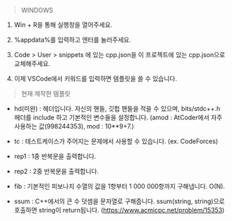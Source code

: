> WINDOWS

1. Win + R을 통해 실행창을 열어주세요.

2. %appdata%를 입력하고 엔터를 눌러주세요.

3. Code > User > snippets 에 있는 cpp.json을 이 프로젝트에 있는 cpp.json으로 교체해주세요.

4. 이제 VSCode에서 키워드를 입력하면 템플릿을 쓸 수 있습니다.


> 현재 제작한 템플릿

- hd(미완) : 헤더입니다. 자신의 핸들, 깃헙 핸들을 적을 수 있으며, bits/stdc++.h 헤더를 include 하고 기본적인 변수들을 설정합니다.
(amod : AtCoder에서 자주 사용하는 값(998244353), mod : 10**9+7.)

- tc : 테스트케이스가 주어지는 문제에서 사용할 수 있습니다. (ex. CodeForces)

- rep1 : 1중 반복문을 출력합니다.

- rep2 : 2중 반복문을 출력합니다.

- fib : 기본적인 피보나치 수열의 값을 1항부터 1 000 000항까지 구해냅니다. O(N).

- ssum : C++에서의 큰 수 덧셈을 문자열로 구해줍니다. ssum(string, string)으로 호출하면 string이 return됩니다.
(https://www.acmicpc.net/problem/15353)
